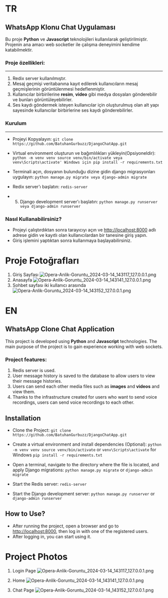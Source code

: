 # TR
##  WhatsApp Klonu Chat Uygulaması
Bu proje  **Python** ve **Javascript** teknolojileri kullanılarak geliştirilmiştir. Projenin ana amacı web socketler ile çalışma deneyimini kendime katabilmektir. 

### Proje özellikleri:
----
 1. Redix server kullanılmıştır.
 2. Mesaj geçmişi veritabanına kayıt edilerek kullanıcıların mesaj geçmişlerinin görüntülenmesi hedeflenmiştir.
 3. Kullanıcılar birbirilerine **resim**, **video** gibi medya dosyaları gönderebilir ve bunları görüntüleyebilirler.
 4. Ses kaydı göndermek isteyen kullanıcılar için oluşturulmuş olan alt yapı sayesinde kullanıcılar birbirlerine ses kaydı gönderebilirler.

### Kurulum
-------

 - Projeyi Kopyalayın:
	`git clone https://github.com/BatuhanGurbuzz/DjangoChatApp.git`
	
- Virtual environment oluşturun ve bağımlılıkları yükleyin(Opsiyoneldir):
	`python -m venv venv source venv/bin/activate veya  venv\Scripts\activate' Windows için pip install -r requirements.txt`
	
- Terminali açın, dosyanın bulunduğu dizine gidin django migrasyonları uygulayın:
	`python manage.py migrate veya django-admin migrate`
	
-   Redix server'ı başlatın:
	`redis-server`

- 5.  Django development server'ı başlatın:
	`python manage.py runserver veya django-admin runserver`

### Nasıl Kullanabilirsiniz?
-	Projeyi çalıştırdıktan sonra tarayıcıyı açın ve [http://localhost:8000](http://localhost:8000/) adlı adrese gidin ve kayıtlı olan kullanıcılardan bir tanesine giriş yapın.
-	Giriş işlemini yaptıktan sonra kullanmaya başlayabilirsiniz.

# Proje Fotoğrafları
1. Giriş Sayfası
![Opera-Anlik-Goruntu_2024-03-14_143117_127.0.0.1.png](https://www.resimupload.org/images/2024/03/14/Opera-Anlik-Goruntu_2024-03-14_143117_127.0.0.1.png)
2. Anasayfa 
![Opera-Anlik-Goruntu_2024-03-14_143141_127.0.0.1.png](https://www.resimupload.org/images/2024/03/14/Opera-Anlik-Goruntu_2024-03-14_143141_127.0.0.1.png)
3. Sohbet sayfası iki kullanıcı arasında
![Opera-Anlik-Goruntu_2024-03-14_143152_127.0.0.1.png](https://www.resimupload.org/images/2024/03/14/Opera-Anlik-Goruntu_2024-03-14_143152_127.0.0.1.png)
# EN
## WhatsApp Clone Chat Application
This project is developed using **Python** and **Javascript** technologies. The main purpose of the project is to gain experience working with web sockets.

### Project features:
1.  Redis server is used.
2.  User message history is saved to the database to allow users to view their message histories.
3.  Users can send each other media files such as **images** and **videos** and view them.
4.  Thanks to the infrastructure created for users who want to send voice recordings, users can send voice recordings to each other.

##  Installation

-   Clone the Project: `git clone https://github.com/BatuhanGurbuzz/DjangoChatApp.git`
    
-   Create a virtual environment and install dependencies (Optional): `python -m venv venv source venv/bin/activate` or `venv\Scripts\activate` for Windows `pip install -r requirements.txt`
    
-   Open a terminal, navigate to the directory where the file is located, and apply Django migrations: `python manage.py migrate` or `django-admin migrate`
    
-   Start the Redis server: `redis-server`
    
-   Start the Django development server: `python manage.py runserver` or `django-admin runserver`
    

## How to Use?

-   After running the project, open a browser and go to [http://localhost:8000](http://localhost:8000/), then log in with one of the registered users.
-   After logging in, you can start using it.

# Project Photos
 1. Login Page
![Opera-Anlik-Goruntu_2024-03-14_143117_127.0.0.1.png](https://www.resimupload.org/images/2024/03/14/Opera-Anlik-Goruntu_2024-03-14_143117_127.0.0.1.png)

2. Home
![Opera-Anlik-Goruntu_2024-03-14_143141_127.0.0.1.png](https://www.resimupload.org/images/2024/03/14/Opera-Anlik-Goruntu_2024-03-14_143141_127.0.0.1.png)
3. Chat Page
![Opera-Anlik-Goruntu_2024-03-14_143152_127.0.0.1.png](https://www.resimupload.org/images/2024/03/14/Opera-Anlik-Goruntu_2024-03-14_143152_127.0.0.1.png)
